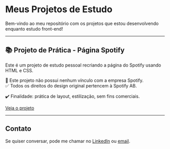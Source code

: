 # Meus Projetos de Estudo

Bem-vindo ao meu repositório com os projetos que estou desenvolvendo enquanto estudo front-end!

---

## 📚 Projeto de Prática - Página Spotify

Este é um projeto de estudo pessoal recriando a página do Spotify usando HTML e CSS.

🚫 Este projeto não possui nenhum vínculo com a empresa Spotify.  
✅ Todos os direitos do design original pertencem à Spotify AB.

✔️ Finalidade: prática de layout, estilização, sem fins comerciais.

[Veja o projeto](https://github.com/Ghnuness1/meus-projetos/tree/main/01_spotify-page)

---

## Contato

Se quiser conversar, pode me chamar no [LinkedIn](https://www.linkedin.com/in/gustavo-nunes-2402b82a1/) ou [email](mailto:dev.gustavohn@gmail.com).
